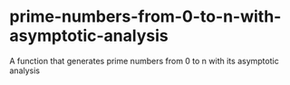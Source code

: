 # prime-numbers-from-0-to-n-with-asymptotic-analysis
A function that generates prime numbers from 0 to n with its asymptotic analysis
